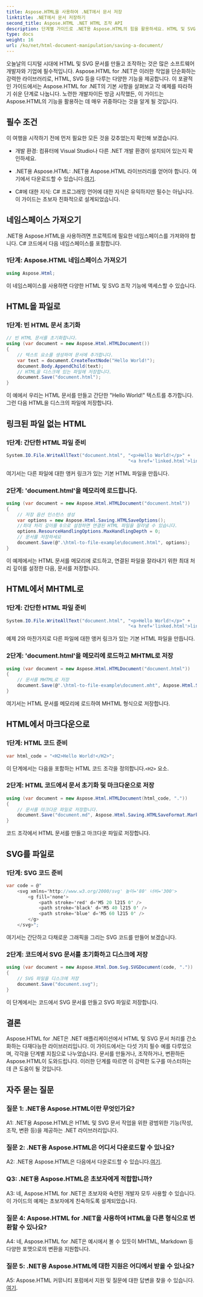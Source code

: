 ```yaml
---
title: Aspose.HTML을 사용하여 .NET에서 문서 저장
linktitle: .NET에서 문서 저장하기
second_title: Aspose.HTML .NET HTML 조작 API
description: 단계별 가이드로 .NET용 Aspose.HTML의 힘을 활용하세요. HTML 및 SVG 문서를 만들고, 조작하고, 변환하는 방법을 알아보세요.
type: docs
weight: 16
url: /ko/net/html-document-manipulation/saving-a-document/
---
```


오늘날의 디지털 시대에 HTML 및 SVG 문서를 만들고 조작하는 것은 많은 소프트웨어 개발자와 기업에 필수적입니다. Aspose.HTML for .NET은 이러한 작업을 단순화하는 강력한 라이브러리로, HTML, SVG 등을 다루는 다양한 기능을 제공합니다. 이 포괄적인 가이드에서는 Aspose.HTML for .NET의 기본 사항을 살펴보고 각 예제를 따라하기 쉬운 단계로 나눕니다. 노련한 개발자이든 방금 시작했든, 이 가이드는 Aspose.HTML의 기능을 활용하는 데 매우 귀중하다는 것을 알게 될 것입니다.

## 필수 조건

이 여행을 시작하기 전에 먼저 필요한 모든 것을 갖추었는지 확인해 보겠습니다.

- 개발 환경: 컴퓨터에 Visual Studio나 다른 .NET 개발 환경이 설치되어 있는지 확인하세요.

- .NET용 Aspose.HTML: .NET용 Aspose.HTML 라이브러리를 얻어야 합니다. 여기에서 다운로드할 수 있습니다.[여기](https://releases.aspose.com/html/net/).

- C#에 대한 지식: C# 프로그래밍 언어에 대한 지식은 유익하지만 필수는 아닙니다. 이 가이드는 초보자 친화적으로 설계되었습니다.

## 네임스페이스 가져오기

.NET용 Aspose.HTML을 사용하려면 프로젝트에 필요한 네임스페이스를 가져와야 합니다. C# 코드에서 다음 네임스페이스를 포함합니다.

### 1단계: Aspose.HTML 네임스페이스 가져오기
```csharp
using Aspose.Html;
```

이 네임스페이스를 사용하면 다양한 HTML 및 SVG 조작 기능에 액세스할 수 있습니다.

## HTML을 파일로

### 1단계: 빈 HTML 문서 초기화
```csharp
// 빈 HTML 문서를 초기화합니다.
using (var document = new Aspose.Html.HTMLDocument())
{
    // 텍스트 요소를 생성하여 문서에 추가합니다.
    var text = document.CreateTextNode("Hello World!");
    document.Body.AppendChild(text);
    // HTML을 디스크에 있는 파일에 저장합니다.
    document.Save("document.html");
}
```

이 예에서 우리는 HTML 문서를 만들고 간단한 "Hello World!" 텍스트를 추가합니다. 그런 다음 HTML을 디스크의 파일에 저장합니다.

## 링크된 파일 없는 HTML

### 1단계: 간단한 HTML 파일 준비
```csharp
System.IO.File.WriteAllText("document.html", "<p>Hello World!</p>" +
                                             "<a href='linked.html'>linked file</a>");
```

여기서는 다른 파일에 대한 앵커 링크가 있는 기본 HTML 파일을 만듭니다.

### 2단계: 'document.html'을 메모리에 로드합니다.
```csharp
using (var document = new Aspose.Html.HTMLDocument("document.html"))
{
    // 저장 옵션 인스턴스 생성
    var options = new Aspose.Html.Saving.HTMLSaveOptions();
    //최대 처리 깊이를 0으로 설정하면 연결된 HTML 파일을 잘라낼 수 있습니다.
    options.ResourceHandlingOptions.MaxHandlingDepth = 0;
    // 문서를 저장하세요
    document.Save(@".\html-to-file-example\document.html", options);
}
```

이 예제에서는 HTML 문서를 메모리에 로드하고, 연결된 파일을 잘라내기 위한 최대 처리 깊이를 설정한 다음, 문서를 저장합니다. 

## HTML에서 MHTML로

### 1단계: 간단한 HTML 파일 준비
```csharp
System.IO.File.WriteAllText("document.html", "<p>Hello World!</p>" +
                                             "<a href='linked.html'>linked file</a>");
```

예제 2와 마찬가지로 다른 파일에 대한 앵커 링크가 있는 기본 HTML 파일을 만듭니다.

### 2단계: 'document.html'을 메모리에 로드하고 MHTML로 저장
```csharp
using (var document = new Aspose.Html.HTMLDocument("document.html"))
{
    // 문서를 MHTML로 저장
    document.Save(@".\html-to-file-example\document.mht", Aspose.Html.Saving.HTMLSaveFormat.MHTML);
}
```

여기서는 HTML 문서를 메모리에 로드하여 MHTML 형식으로 저장합니다.

## HTML에서 마크다운으로

### 1단계: HTML 코드 준비
```csharp
var html_code = "<H2>Hello World!</H2>";
```

 이 단계에서는 다음을 포함하는 HTML 코드 조각을 정의합니다.`<H2>` 요소.

### 2단계: HTML 코드에서 문서 초기화 및 마크다운으로 저장
```csharp
using (var document = new Aspose.Html.HTMLDocument(html_code, "."))
{
    // 문서를 마크다운 파일로 저장합니다.
    document.Save("document.md", Aspose.Html.Saving.HTMLSaveFormat.Markdown);
}
```

코드 조각에서 HTML 문서를 만들고 마크다운 파일로 저장합니다.

## SVG를 파일로

### 1단계: SVG 코드 준비
```csharp
var code = @"
    <svg xmlns='http://www.w3.org/2000/svg' 높이='80' 너비='300'>
        <g fill='none'>
            <path stroke='red' d='M5 20 l215 0' />
            <path stroke='black' d='M5 40 l215 0' />
            <path stroke='blue' d='M5 60 l215 0' />
        </g>
    </svg>";
```

여기서는 간단하고 다채로운 그래픽을 그리는 SVG 코드를 만들어 보겠습니다.

### 2단계: 코드에서 SVG 문서를 초기화하고 디스크에 저장
```csharp
using (var document = new Aspose.Html.Dom.Svg.SVGDocument(code, "."))
{
    // SVG 파일을 디스크에 저장
    document.Save("document.svg");
}
```

이 단계에서는 코드에서 SVG 문서를 만들고 SVG 파일로 저장합니다.

## 결론

Aspose.HTML for .NET은 .NET 애플리케이션에서 HTML 및 SVG 문서 처리를 간소화하는 다재다능한 라이브러리입니다. 이 가이드에서는 다섯 가지 필수 예를 다루었으며, 각각을 단계별 지침으로 나누었습니다. 문서를 만들거나, 조작하거나, 변환하든 Aspose.HTML이 도와드립니다. 이러한 단계를 따르면 이 강력한 도구를 마스터하는 데 큰 도움이 될 것입니다.

## 자주 묻는 질문

### 질문 1: .NET용 Aspose.HTML이란 무엇인가요?

A1: .NET용 Aspose.HTML은 HTML 및 SVG 문서 작업을 위한 광범위한 기능(작성, 조작, 변환 등)을 제공하는 .NET 라이브러리입니다.

### 질문 2: .NET용 Aspose.HTML은 어디서 다운로드할 수 있나요?

 A2: .NET용 Aspose.HTML은 다음에서 다운로드할 수 있습니다.[여기](https://releases.aspose.com/html/net/).

### Q3: .NET용 Aspose.HTML은 초보자에게 적합합니까?

A3: 네, Aspose.HTML for .NET은 초보자와 숙련된 개발자 모두 사용할 수 있습니다. 이 가이드의 예제는 초보자에게 친숙하도록 설계되었습니다.

### 질문 4: Aspose.HTML for .NET을 사용하여 HTML을 다른 형식으로 변환할 수 있나요?

A4: 네, Aspose.HTML for .NET은 예시에서 볼 수 있듯이 MHTML, Markdown 등 다양한 포맷으로의 변환을 지원합니다.

### 질문 5: .NET용 Aspose.HTML에 대한 지원은 어디에서 받을 수 있나요?

 A5: Aspose.HTML 커뮤니티 포럼에서 지원 및 질문에 대한 답변을 찾을 수 있습니다.[여기](https://forum.aspose.com/).